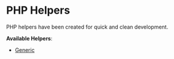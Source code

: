 # PHP Helpers

PHP helpers have been created for quick and clean development.

**Available Helpers**:

- [Generic](helpers/generic.md)
